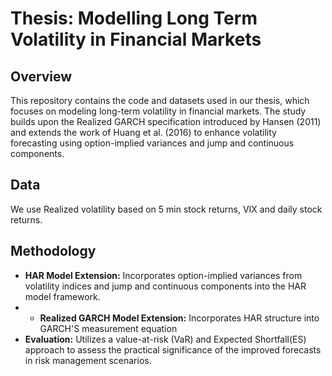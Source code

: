 # Thesis: Modelling Long Term Volatility in Financial Markets

## Overview
This repository contains the code and datasets used in our thesis, which focuses on modeling long-term volatility in financial markets. 
The study builds upon the Realized GARCH specification introduced by Hansen (2011) and extends the work of Huang et al. (2016) 
to enhance volatility forecasting using option-implied variances and jump and continuous components.

## Data
We use Realized volatility based on 5 min stock returns, VIX and daily stock returns.

## Methodology
- **HAR Model Extension:** Incorporates option-implied variances from volatility indices and jump and continuous components into the HAR model framework.
- - **Realized GARCH Model Extension:** Incorporates HAR structure into GARCH'S measurement equation
- **Evaluation:** Utilizes a value-at-risk (VaR) and Expected Shortfall(ES) approach to assess the practical significance of the improved forecasts in risk management scenarios.

